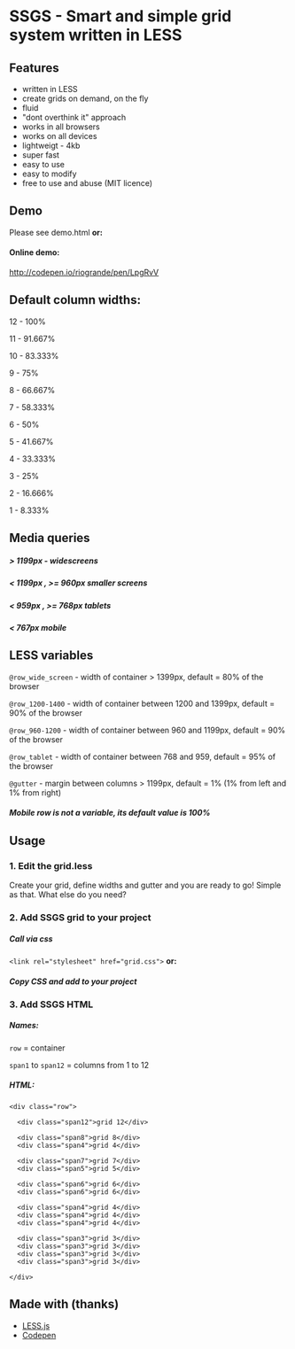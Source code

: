 # SSGS - Smart and simple grid system written in LESS

## Features
- written in LESS
- create grids on demand, on the fly
- fluid
- "dont overthink it" approach
- works in all browsers
- works on all devices
- lightweigt - 4kb
- super fast
- easy to use
- easy to modify
- free to use and abuse (MIT licence)

## Demo
Please see demo.html **or:**
#### Online demo:
http://codepen.io/riogrande/pen/LpgRvV

## Default column widths:
12 - 100%

11 - 91.667%

10 -  83.333%

9 - 75%

8 - 66.667%

7 - 58.333%

6 - 50%

5 - 41.667%

4 - 33.333%

3 - 25%

2 - 16.666%

1 - 8.333%

## Media queries
##### > 1199px - widescreens
##### < 1199px , >= 960px smaller screens
##### < 959px , >= 768px tablets
##### < 767px mobile

## LESS variables
`@row_wide_screen` - width of container > 1399px, default = 80% of the browser

`@row_1200-1400` - width of container between 1200 and 1399px, default = 90% of the browser

`@row_960-1200` - width of container between 960 and 1199px, default = 90% of the browser

`@row_tablet` - width of container between 768 and 959, default = 95% of the browser

`@gutter` - margin between columns > 1199px, default = 1% (1% from left and 1% from right)

##### Mobile row is not a variable, its default value is 100%

## Usage
### 1. Edit the grid.less
Create your grid, define widths and gutter and you are ready to go! Simple as that. What else do you need?
### 2. Add SSGS grid to your project
##### Call via css
`<link rel="stylesheet" href="grid.css">`  **or:**
##### Copy CSS and add to your project
### 3. Add SSGS HTML
##### Names: 
`row` = container

`span1` to `span12` = columns from 1 to 12
##### HTML: 
```
<div class="row">

  <div class="span12">grid 12</div>
  
  <div class="span8">grid 8</div>
  <div class="span4">grid 4</div>
  
  <div class="span7">grid 7</div>
  <div class="span5">grid 5</div>
  
  <div class="span6">grid 6</div>
  <div class="span6">grid 6</div>
  
  <div class="span4">grid 4</div>
  <div class="span4">grid 4</div>
  <div class="span4">grid 4</div>
  
  <div class="span3">grid 3</div>
  <div class="span3">grid 3</div>
  <div class="span3">grid 3</div>
  <div class="span3">grid 3</div>
  
</div>
```

## Made with (thanks)
- [LESS.js](http://lesscss.org/)
- [Codepen](http://codepen.io)

